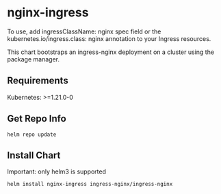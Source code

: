 # nginx-ingress
To use, add ingressClassName: nginx spec field or the kubernetes.io/ingress.class: nginx annotation to your Ingress resources.

This chart bootstraps an ingress-nginx deployment on a  cluster using the  package manager.

## Requirements
Kubernetes: >=1.21.0-0

## Get Repo Info
```helm repo add ingress-nginx https://kubernetes.github.io/ingress-nginx
helm repo update
```

## Install Chart
Important: only helm3 is supported

```
helm install nginx-ingress ingress-nginx/ingress-nginx
```